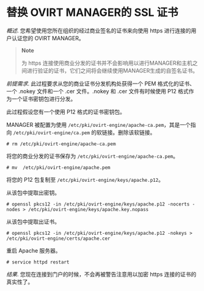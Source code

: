 # 替换 OVIRT MANAGER的 SSL 证书

*概述*.
您希望使用您所在组织的经过商业签名的证书来向使用 https
进行连接的用户认证您的 OVIRT MANAGER。

> **Note**
>
> 为 https
> 连接使用商业分发的证书并不会影响用以进行MANAGER和主机之间进行验证的证书，它们之间将会继续使用MANAGER生成的自签名证书。

*前提需求*.
此过程要求从您的商业证书分发机构处获得一个 PEM 格式化的证书、一个 .nokey
文件和一个 .cer 文件。.nokey 和 .cer 文件有时候使用 P12
格式作为一个证书密钥包进行分发。

此过程假设您有一个使用 P12 格式的证书密钥包。

MANAGER 被配置为使用 `/etc/pki/ovirt-engine/apache-ca.pem`，其是一个指向
`/etc/pki/ovirt-engine/ca.pem` 的软链接。删除该软链接。

    # rm /etc/pki/ovirt-engine/apache-ca.pem


将您的商业分发的证书保存为 `/etc/pki/ovirt-engine/apache-ca.pem`。

    # mv  /etc/pki/ovirt-engine/apache.pem


将您的 P12 包复制至 `/etc/pki/ovirt-engine/keys/apache.p12`。

从该包中提取出密钥。

    # openssl pkcs12 -in /etc/pki/ovirt-engine/keys/apache.p12 -nocerts -nodes > /etc/pki/ovirt-engine/keys/apache.key.nopass


从该包中提取出证书。

    # openssl pkcs12 -in /etc/pki/ovirt-engine/keys/apache.p12 -nokeys > /etc/pki/ovirt-engine/certs/apache.cer


重启 Apache 服务器。

    # service httpd restart


*结果*.
您现在连接到门户的时候，不会再被警告注意用以加密 https
连接的证书的真实性了。

